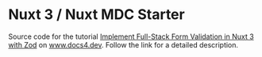 # Nuxt 3 / Nuxt MDC Starter
Source code for the tutorial [Implement Full-Stack Form Validation in Nuxt 3 with Zod](https://www.docs4.dev/posts/implement-full-stack-form-validation-in-nuxt-3-with-zod) on www.docs4.dev. Follow the link for a detailed description.